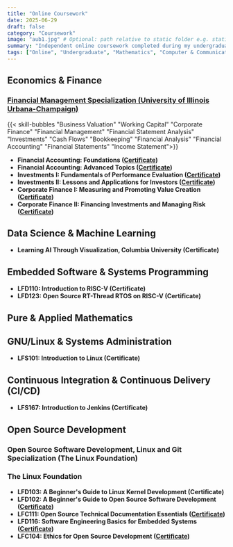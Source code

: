 ```yaml
---
title: "Online Coursework"
date: 2025-06-29
draft: false
category: "Coursework"
image: "aub1.jpg" # Optional: path relative to static folder e.g. static/images/project-placeholder.jpg
summary: "Independent online coursework completed during my undergraduate studies at AUB."
tags: ["Online", "Undergraduate", "Mathematics", "Computer & Communications Engineering", "Economics"]
---
```


## Economics & Finance

### [Financial Management Specialization (University of Illinois Urbana-Champaign)](https://www.coursera.org/account/accomplishments/specialization/B6T2UM2FTU6B)
{{< skill-bubbles "Business Valuation" "Working Capital" "Corporate Finance" "Financial Management" "Financial Statement Analysis" "Investments" "Cash Flows" "Bookkeeping" "Financial Analysis" "Financial Accounting" "Financial Statements" "Income Statement">}}

* **Financial Accounting: Foundations ([Certificate](https://www.coursera.org/account/accomplishments/verify/ESOM0APE2166))**
* **Financial Accounting: Advanced Topics ([Certificate](https://www.coursera.org/account/accomplishments/verify/GA9UGZM8294V))**
* **Investments I: Fundamentals of Performance Evaluation ([Certificate](https://www.coursera.org/account/accomplishments/verify/M9BIFZ0CCSME))**
* **Investments II: Lessons and Applications for Investors ([Certificate](https://www.coursera.org/account/accomplishments/verify/1SBQF9NJVYXT))**
* **Corporate Finance I: Measuring and Promoting Value Creation ([Certificate](https://www.coursera.org/account/accomplishments/verify/UTMJ3ZF1YEJE))**
* **Corporate Finance II: Financing Investments and Managing Risk ([Certificate](https://www.coursera.org/account/accomplishments/verify/T8H5DG4ZYOWB))**

## Data Science & Machine Learning 
* **Learning AI Through Visualization, Columbia University (Certificate)** 

## Embedded Software & Systems Programming
* **LFD110: Introduction to RISC-V (Certificate)**
* **LFD123: Open Source RT-Thread RTOS on RISC-V (Certificate)**

## Pure & Applied Mathematics

## GNU/Linux & Systems Administration
* **LFS101: Introduction to Linux (Certificate)**

## Continuous Integration & Continuous Delivery (CI/CD)
* **LFS167: Introduction to Jenkins (Certificate)**

## Open Source Development

### Open Source Software Development, Linux and Git Specialization (The Linux Foundation)

### The Linux Foundation
* **LFD103: A Beginner's Guide to Linux Kernel Development (Certificate)**
* **LFD102: A Beginner's Guide to Open Source Software Development ([Certificate](https://www.credly.com/badges/196c38e6-5ebf-448c-a52d-a6fa48c4356f/public_url))**
* **LFC111: Open Source Technical Documentation Essentials ([Certificate](https://www.credly.com/badges/df2ea583-d716-4bca-bd81-4d0ef1629baf/public_url))**
* **LFD116: Software Engineering Basics for Embedded Systems ([Certificate](https://www.credly.com/badges/0c564c18-a9e0-4059-bb8d-8924b6345d9b/public_url))**
* **LFC104: Ethics for Open Source Development ([Certificate](https://www.credly.com/badges/56891c90-6a30-41ef-9f2e-3632eca08731/public_url))**